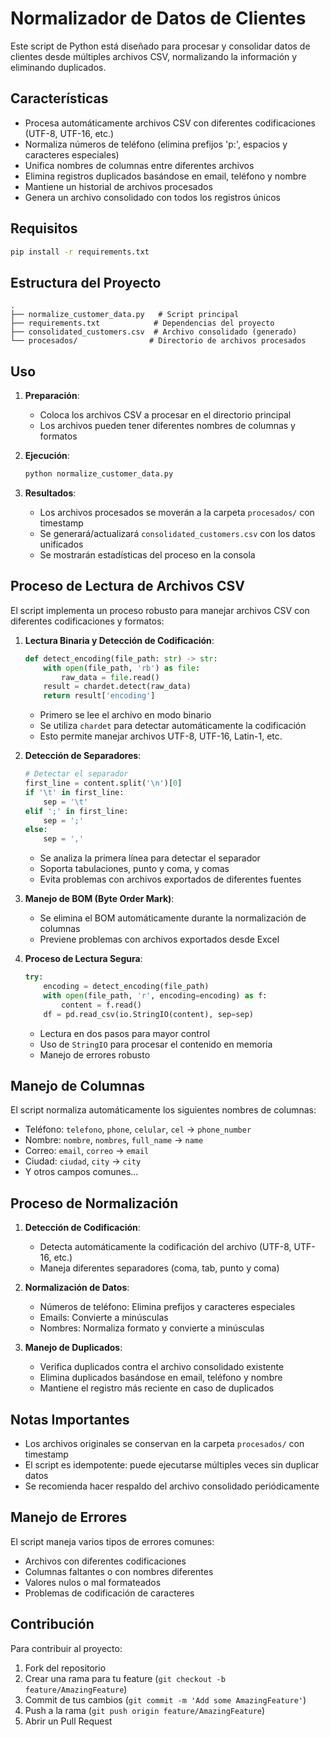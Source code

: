 # Normalizador de Datos de Clientes

Este script de Python está diseñado para procesar y consolidar datos de clientes desde múltiples archivos CSV, normalizando la información y eliminando duplicados.

## Características

- Procesa automáticamente archivos CSV con diferentes codificaciones (UTF-8, UTF-16, etc.)
- Normaliza números de teléfono (elimina prefijos 'p:', espacios y caracteres especiales)
- Unifica nombres de columnas entre diferentes archivos
- Elimina registros duplicados basándose en email, teléfono y nombre
- Mantiene un historial de archivos procesados
- Genera un archivo consolidado con todos los registros únicos

## Requisitos

```bash
pip install -r requirements.txt
```

## Estructura del Proyecto

```
.
├── normalize_customer_data.py   # Script principal
├── requirements.txt            # Dependencias del proyecto
├── consolidated_customers.csv  # Archivo consolidado (generado)
└── procesados/                # Directorio de archivos procesados
```

## Uso

1. **Preparación**:
   - Coloca los archivos CSV a procesar en el directorio principal
   - Los archivos pueden tener diferentes nombres de columnas y formatos

2. **Ejecución**:
   ```bash
   python normalize_customer_data.py
   ```

3. **Resultados**:
   - Los archivos procesados se moverán a la carpeta `procesados/` con timestamp
   - Se generará/actualizará `consolidated_customers.csv` con los datos unificados
   - Se mostrarán estadísticas del proceso en la consola

## Proceso de Lectura de Archivos CSV

El script implementa un proceso robusto para manejar archivos CSV con diferentes codificaciones y formatos:

1. **Lectura Binaria y Detección de Codificación**:
   ```python
   def detect_encoding(file_path: str) -> str:
       with open(file_path, 'rb') as file:
           raw_data = file.read()
       result = chardet.detect(raw_data)
       return result['encoding']
   ```
   - Primero se lee el archivo en modo binario
   - Se utiliza `chardet` para detectar automáticamente la codificación
   - Esto permite manejar archivos UTF-8, UTF-16, Latin-1, etc.

2. **Detección de Separadores**:
   ```python
   # Detectar el separador
   first_line = content.split('\n')[0]
   if '\t' in first_line:
       sep = '\t'
   elif ';' in first_line:
       sep = ';'
   else:
       sep = ','
   ```
   - Se analiza la primera línea para detectar el separador
   - Soporta tabulaciones, punto y coma, y comas
   - Evita problemas con archivos exportados de diferentes fuentes

3. **Manejo de BOM (Byte Order Mark)**:
   - Se elimina el BOM automáticamente durante la normalización de columnas
   - Previene problemas con archivos exportados desde Excel

4. **Proceso de Lectura Segura**:
   ```python
   try:
       encoding = detect_encoding(file_path)
       with open(file_path, 'r', encoding=encoding) as f:
           content = f.read()
       df = pd.read_csv(io.StringIO(content), sep=sep)
   ```
   - Lectura en dos pasos para mayor control
   - Uso de `StringIO` para procesar el contenido en memoria
   - Manejo de errores robusto

## Manejo de Columnas

El script normaliza automáticamente los siguientes nombres de columnas:

- Teléfono: `telefono`, `phone`, `celular`, `cel` → `phone_number`
- Nombre: `nombre`, `nombres`, `full_name` → `name`
- Correo: `email`, `correo` → `email`
- Ciudad: `ciudad`, `city` → `city`
- Y otros campos comunes...

## Proceso de Normalización

1. **Detección de Codificación**:
   - Detecta automáticamente la codificación del archivo (UTF-8, UTF-16, etc.)
   - Maneja diferentes separadores (coma, tab, punto y coma)

2. **Normalización de Datos**:
   - Números de teléfono: Elimina prefijos y caracteres especiales
   - Emails: Convierte a minúsculas
   - Nombres: Normaliza formato y convierte a minúsculas

3. **Manejo de Duplicados**:
   - Verifica duplicados contra el archivo consolidado existente
   - Elimina duplicados basándose en email, teléfono y nombre
   - Mantiene el registro más reciente en caso de duplicados

## Notas Importantes

- Los archivos originales se conservan en la carpeta `procesados/` con timestamp
- El script es idempotente: puede ejecutarse múltiples veces sin duplicar datos
- Se recomienda hacer respaldo del archivo consolidado periódicamente

## Manejo de Errores

El script maneja varios tipos de errores comunes:
- Archivos con diferentes codificaciones
- Columnas faltantes o con nombres diferentes
- Valores nulos o mal formateados
- Problemas de codificación de caracteres

## Contribución

Para contribuir al proyecto:
1. Fork del repositorio
2. Crear una rama para tu feature (`git checkout -b feature/AmazingFeature`)
3. Commit de tus cambios (`git commit -m 'Add some AmazingFeature'`)
4. Push a la rama (`git push origin feature/AmazingFeature`)
5. Abrir un Pull Request 